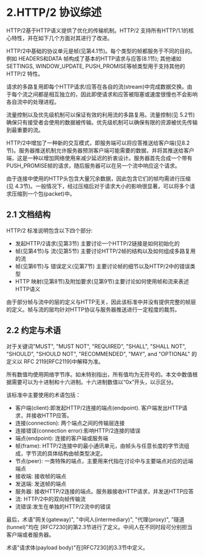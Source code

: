 # 2.HTTP/2 协议综述

HTTP/2基于HTTP语义提供了优化的传输机制。HTTP/2 支持所有HTTP/1.1的核心特性，并在如下几个方面对其进行了改进。

HTTP/2中基础的协议单元是帧(见第4.1节)。每个类型的帧都服务于不同的目的。例如 HEADERS和DATA 帧构成了基本的HTTP请求与应答(8.1节); 其他诸如SETTINGS, WINDOW_UPDATE, PUSH_PROMISE等帧类型用于支持其他的HTTP/2 特性。

请求的多路复用即每个HTTP请求/应答在各自的流(stream)中完成数据交换。由于每个流之间都是相互独立的，因此即使请求和应答被阻塞或速度很慢也不会影响各自流中的处理进程。

流量控制以及优先级机制可以保证有效的利用流的多路复用。流量控制(见 5.2节)确保只有接受者会使用的数据被传输。优先级机制可以确保有限的资源被优先传输到最重要的流。

HTTP/2中增加了一种新的交互模式，即服务端可以将应答推送给客户端(见8.2节)。服务器推送机制允许服务器预测客户端可能需要的数据，并将其推送给客户端，这是一种以增加网络使用来减少延迟的折衷设计。服务器首先合成一个带有 PUSH_PROMISE帧的请求，随后服务器可以在另一个流中响应这个请求。

由于连接中使用的HTTP头包含大量冗余数据，因此包含它们的帧均需进行压缩(见 4.3节)。一般情况下，经过压缩后对于请求大小的影响很显著，可以将多个请求压缩到一个包(packet)中。

## 2.1 文档结构

HTTP/2 标准说明包含以下四个部分:

+ 发起HTTP/2请求(见第3节) 主要讨论一个HTTP/2链接是如何初始化的
+ 帧(见第4节)与 流(见第5节) 主要讨论HTTP/2帧的结构以及如何组成多路复用的流
+ 帧(见第6节)与 错误定义(见第7节) 主要讨论帧的细节以及HTTP/2中的错误类型
+ HTTP 映射(见第8节)及附加要求(见第9节)主要讨论如何使用帧和流来表述HTTP语义

由于部分帧与流中的层的定义与HTTP无关，因此该标准中并没有提供完整的帧层的定义。帧与流的层均针对HTTP协议与服务器推送进行一定程度的裁剪。

## 2.2 约定与术语

对于关键词"MUST", "MUST NOT", "REQUIRED", "SHALL", "SHALL NOT", "SHOULD", "SHOULD NOT", "RECOMMENDED", "MAY", and "OPTIONAL" 的定义以 RFC 2119[RFC2119]中解释为准。

所有数值均使用网络字节序。如未特别指出，所有值均为无符号的。本文中数值根据需要可以为十进制和十六进制。十六进制数值以“0x”开头，以示区分。

该标准中主要使用的术语包括：

+ 客户端(client):即发起HTTP/2连接的端点(endpoint). 客户端发出HTTP请求，并接收HTTP应答。
+ 连接(connection): 两个端点之间的传输层连接
+ 连接错误(connection error):影响HTTP/2连接的错误
+ 端点(endpoint): 连接的客户端或服务端
+ 帧(frame): HTTP/2连接中的最小通讯单元，由帧头与任意长度的字节流组成，字节流的具体结构由帧类型决定。
+ 节点(peer): 一类特殊的端点，主要用来代指在讨论中与主要端点对应的远端端点
+ 接收端: 接收帧的端点
+ 发送端: 发送帧的端点
+ 服务器: 接收HTTP/2连接的端点。服务器接收HTTP请求，并发送HTTP应答
+ 流: HTTP/2中的双向帧传输流
+ 流错误:发生在单独的HTTP/2流中的错误

最后，术语"网关(gateway)", "中间人(intermediary)", "代理(proxy)", "隧道(tunnel)"均在 [RFC7230]的第2.3节进行了定义。中间人在不同时段可分别担当客户端或者服务器。

术语"请求体(payload body)"在[RFC7230]的3.3节中定义。
